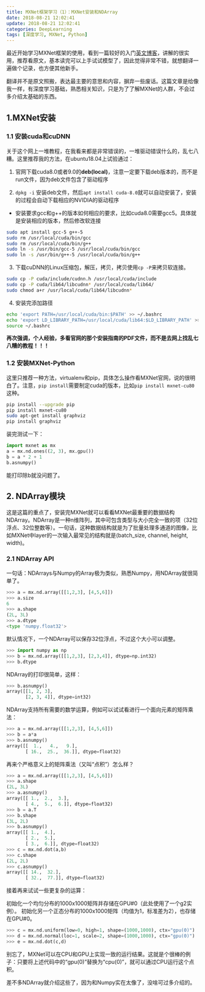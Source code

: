 ```yaml
---
title: MXNet框架学习（1）：MXNet安装和NDArray
date: 2018-08-21 12:02:41
update: 2018-08-21 12:02:41
categories: DeepLearning
tags: [深度学习, MXNet, Python]
---
```


最近开始学习MXNet框架的使用，看到一篇较好的入门[英文博客](https://becominghuman.ai/an-introduction-to-the-mxnet-api-part-1-848febdcf8ab)，讲解的很实用，推荐看原文，基本读完可以上手试试模型了，因此觉得非常不错，就想翻译一遍做个记录，也方便其他新手。

<!--more-->

翻译并不是原文照搬，表达最主要的意思和内容，摒弃一些废话。这篇文章是给像我一样，有深度学习基础，熟悉相关知识，只是为了了解MXNet的人群，不会过多介绍太基础的东西。

## 1.MXNet安装

### 1.1 安装cuda和cuDNN

关于这个网上一堆教程，在我看来都是非常错误的，一堆驱动错误什么的，乱七八糟。这里推荐我的方法，在ubuntu18.04上试验通过：

1. 官网下载cuda8.0或者9.0的**deb(local)**，注意一定要下载deb版本的，而不是run文件，因为deb文件包含了驱动程序

2. `dpkg -i` 安装deb文件，然后`apt install cuda-8.0`就可以自动安装了，安装的过程会自动下载相应的NVIDIA的驱动程序

  * 安装要求gcc和g++的版本如何相应的要求，比如cuda8.0需要gcc5。具体就是安装相应的版本，然后修改软连接
```sh
sudo apt install gcc-5 g++-5
sudo rm /usr/local/cuda/bin/gcc
sudo rm /usr/local/cuda/bin/g++
sudo ln -s /usr/bin/gcc-5 /usr/local/cuda/bin/gcc
sudo ln -s /usr/bin/g++-5 /usr/local/cuda/bin/g++
```

3. 下载cuDNN的Linux压缩包，解压，拷贝，拷贝使用`cp -P`来拷贝软连接。

```sh
sudo cp -P cuda/include/cudnn.h /usr/local/cuda/include
sudo cp -P cuda/lib64/libcudnn* /usr/local/cuda/lib64/
sudo chmod a+r /usr/local/cuda/lib64/libcudnn*
```

4. 安装完添加路径
```sh
echo 'export PATH=/usr/local/cuda/bin:$PATH' >> ~/.bashrc
echo 'export LD_LIBRARY_PATH=/usr/local/cuda/lib64:$LD_LIBRARY_PATH' >> ~/.bashrc
source ~/.bashrc
```

**再次强调，个人经验，多看官网的那个安装指南的PDF文件，而不是去网上找乱七八糟的教程！！！**

### 1.2 安装MXNet-Python

这里只推荐一种方法，virtualenv和pip，具体怎么操作看MXNet官网，说的很明白了。注意，`pip install`需要制定cuda的版本，比如`pip install mxnet-cu80`这种。
```sh
pip install --upgrade pip
pip install mxnet-cu80
sudo apt-get install graphviz
pip install graphviz
```

装完测试一下：
```py
import mxnet as mx
a = mx.nd.ones((2, 3), mx.gpu())
b = a * 2 + 1
b.asnumpy()
```

能打印除b就没问题了。

## 2. NDArray模块

这是这篇的重点了，安装完MXNet就可以看看MXNet最重要的数据结构NDArray。NDArray是一种n维阵列，其中可包含类型与大小完全一致的项（32位浮点、32位整数等）。一句话，这种数据结构就是为了批量处理多通道的图像，比如MXNet中layer的一次输入最常见的结构就是(batch_size, channel, height, width)。

### 2.1 NDArray API

一句话：NDArrays与Numpy的Array极为类似，熟悉Numpy，用NDArray就很简单了。
```py
>>> a = mx.nd.array([[1,2,3], [4,5,6]])
>>> a.size
6
>>> a.shape
(2L, 3L)
>>> a.dtype
<type 'numpy.float32'>
```

默认情况下，一个NDArray可以保存32位浮点，不过这个大小可以调整。
```py
>>> import numpy as np
>>> b = mx.nd.array([[1,2,3], [2,3,4]], dtype=np.int32)
>>> b.dtype
```

NDArray的打印很简单，这样：
```py
>>> b.asnumpy()
array([[1, 2, 3],
       [2, 3, 4]], dtype=int32)
```

NDArray支持所有需要的数学运算，例如可以试试看进行一个面向元素的矩阵乘法：
```py
>>> a = mx.nd.array([[1,2,3], [4,5,6]])
>>> b = a*a
>>> b.asnumpy()
array([[  1.,   4.,   9.],
       [ 16.,  25.,  36.]], dtype=float32)
```

再来个严格意义上的矩阵乘法（又叫“点积”）怎么样？
```py
>>> a = mx.nd.array([[1,2,3], [4,5,6]])
>>> a.shape
(2L, 3L)
>>> a.asnumpy()
array([[ 1.,  2.,  3.],
       [ 4.,  5.,  6.]], dtype=float32)
>>> b = a.T
>>> b.shape
(3L, 2L)
>>> b.asnumpy()
array([[ 1.,  4.],
       [ 2.,  5.],
       [ 3.,  6.]], dtype=float32)
>>> c = mx.nd.dot(a,b)
>>> c.shape
(2L, 2L)
>>> c.asnumpy()
array([[ 14.,  32.],
       [ 32.,  77.]], dtype=float32)
```
接着再来试试一些更复杂的运算：

初始化一个均匀分布的1000x1000矩阵并存储在GPU#0（此处使用了一个g2实例）。
初始化另一个正态分布的1000x1000矩阵（均值为1，标准差为2），也存储在GPU#0。
```py
>>> c = mx.nd.uniform(low=0, high=1, shape=(1000,1000), ctx="gpu(0)")
>>> d = mx.nd.normal(loc=1, scale=2, shape=(1000,1000), ctx="gpu(0)")
>>> e = mx.nd.dot(c,d)
```

别忘了，MXNet可以在CPU和GPU上实现一致的运行结果。这就是个很棒的例子：只要将上述代码中的“gpu(0)”替换为“cpu(0)”，就可以通过CPU运行这个点积。

差不多NDArray就介绍这些了，因为和Numpy实在太像了，没啥可过多介绍的。
